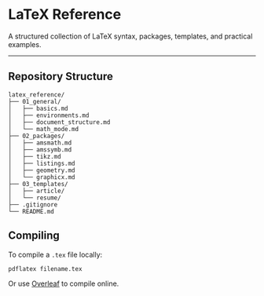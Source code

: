 # LaTeX Reference

A structured collection of LaTeX syntax, packages, templates, and practical examples.

---

## Repository Structure

```
latex_reference/
├── 01_general/
│   ├── basics.md
│   ├── environments.md
│   ├── document_structure.md
│   └── math_mode.md
├── 02_packages/
│   ├── amsmath.md
│   ├── amssymb.md
│   ├── tikz.md
│   ├── listings.md
│   ├── geometry.md
│   └── graphicx.md
├── 03_templates/
│   ├── article/
│   └── resume/
├── .gitignore 
└── README.md
```

## Compiling

To compile a `.tex` file locally:

```bash
pdflatex filename.tex
```

Or use [Overleaf](https://www.overleaf.com/) to compile online.
